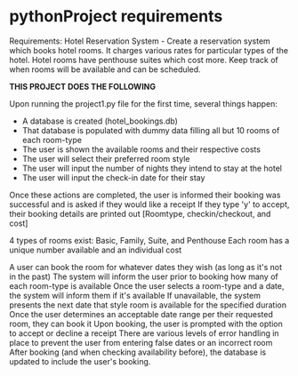 # pythonProject requirements

Requirements: Hotel Reservation System - Create a reservation system which books hotel rooms.
It charges various rates for particular types of the hotel.
Hotel rooms have penthouse suites which cost more.
Keep track of when rooms will be available and can be scheduled.

**THIS PROJECT DOES THE FOLLOWING**

Upon running the project1.py file for the first time, several things happen:
  - A database is created (hotel_bookings.db)
  - That database is populated with dummy data filling all but 10 rooms of each room-type
  - The user is shown the available rooms and their respective costs
  - The user will select their preferred room style
  - The user will input the number of nights they intend to stay at the hotel
  - The user will input the check-in date for their stay

Once these actions are completed, the user is informed their booking was successful and is asked if they would like a receipt
If they type 'y' to accept, their booking details are printed out [Roomtype, checkin/checkout, and cost]

4 types of rooms exist: Basic, Family, Suite, and Penthouse
Each room has a unique number available and an individual cost

A user can book the room for whatever dates they wish (as long as it's not in the past)
The system will inform the user prior to booking how many of each room-type is available
Once the user selects a room-type and a date, the system will inform them if it's available
If unavailable, the system presents the next date that style room is available for the specified duration
Once the user determines an acceptable date range per their requested room, they can book it
Upon booking, the user is prompted with the option to accept or decline a receipt
There are various levels of error handling in place to prevent the user from entering false dates or an incorrect room
After booking (and when checking availability before), the database is updated to include the user's booking. 

